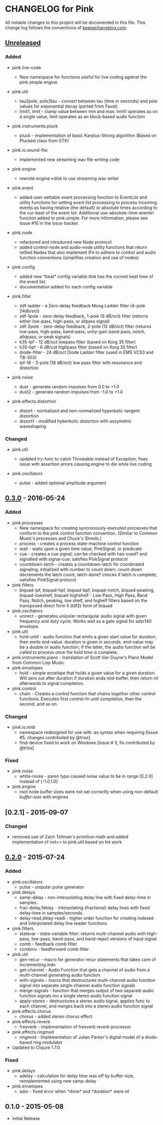 # CHANGELOG for Pink

All notable changes to this project will be documented in this file. This
change log follows the conventions of
[keepachangelog.com](http://keepachangelog.com/).

## [Unreleased] 

### Added 

* pink.live-code
  * New namespace for functions useful for live coding against the pink.simple
    engine. 

* pink.util
  * tau2pole, pole2tau - convert between tau (time in seconds) and pole values
    for exponential decay (ported from Faust)
  * limit1, limit - clamp value between min and max; limit1 operates as on a
    single value, limit operates as an block-based audio function

* pink.instruments.pluck
  * pluck - implementation of basic Karplus-Strong algorithm (Based on Plucked
    class from STK)

* pink.io.sound-file 
  * implemented new streaming wav file writing code  
  
* pink.engine 
  * rewrote engine-\>disk to use streaming wav writer

* pink.event
  * added user-settable event processing function to EventList and utility
    functions for setting event list processing to process incoming events as
    having relative (the default) or absolute times according to the cur-beat
    of the event list. Additional use-absolute-time-events! function added to
    pink.simple.  For more information, please see Issue #10 in the issue
    tracker. 

* pink.node
  * refactored and introduced new Node protocol
  * added control-node and audio-node utility functions that return reified 
  Nodes that also implement IFn to adhere to control and audio function 
  conventions (simplifies creation and use of nodes)

* pink.config
  * added new \*beat\* config variable that has the current beat time of the
    event list. 
  * documentation added for each config variable

* pink.filter
  * zdf-ladder - a Zero-delay feedback Moog Ladder filter (4-pole 24db/oct)
  * zdf-1pole - zero-delay feedback, 1-pole (6 dB/oct) filter
    (returns either low-pass, high-pass, or allpass signal)
  * zdf-2pole - zero-delay feedback, 2-pole (12 dB/oct) filter
    (returns low-pass, high-pass, band-pass, unity-gain band-pass, notch, 
    alldpass, or peak signals)
  * k35-lpf - 12 dB/oct lowpass filter (based on Korg 35 filter)
  * k35-hpf - 6 dB/cot highpass filter (based on Korg 35 filter) 
  * diode-filter - 24 dB/oct Diode Ladder filter (used in
    EMS VCS3 and TB-303)
  * lpf-18 - 3-pole (18 dB/oct) low pass filter with resonance and distortion

* pink.noise
  * dust - generate random impulses from 0.0 to +1.0
  * dust2 - generate random impulses from -1.0 to +1.0

* pink.effects.distortion
  * distort - normalized and non-normalized hyperbolic tangent distortion
  * distort1 - modified hyberbolic distortion with assymetric waveshaping

### Changed

* pink.util
  * updated try-func to catch Throwable instead of Exception; fixes issue with
    assertion errors causing engine to die while live coding 

* pink.oscillators
  * pulse - added optional amplitude argument


## [0.3.0] - 2016-05-24

### Added 

* pink.processes
  * New namespace for creating syncronously-executed processes that
    conform to the pink control function convention.  (Similar to
    Common Music's processes and Chuck's Shreds.) 
  * process - creates a process state-machine control function
  * wait - waits upon a given time value, PinkSignal, or predicate
  * cue - creates a cue signal; can be checked with has-cued? and
    signalled with signal-cue; satsfies PinkSignal protocol
  * countdown-latch - creates a countdown-latch for coordinated
    signaling; initialized with number to count down; count-down
    decrements the latch count; latch-done? checks if latch is
    complete; satisfies PinkSignal protocol 
* pink.filters
  * biquad-lpf, biquad-hpf, biquad-bpf, biquad-notch, biquad-peaking,
    biquad-lowshelf, biquad-highshelf - Low Pass, High Pass, Band
    Pass, Notch, peaking, low shelf, and highelf filters based on the
    transposed direct form II (tdf2) form of biquad
* pink.oscillators
  * unirect - generates unipolar rectangular audio signal with given
    frequency and duty cycle. Works well as a gate signal for adsr140
    envelope.
* pink.util
  * hold-until - audio function that emits a given start value for
    duration, then emits end-value. duration is given in seconds.
    end-value may be a double or audio function; if the latter, the
    audio function will be called to process once the hold time is
    complete.
* pink.instruments.piano - translation of Scott Van Duyne's Piano
  Model from Common Lisp Music.  
* pink.envelopes
  * hold - simple envelope that holds a given value for a given duration.
    Will zero out after duration if duration ends mid-buffer, then return
    nil afterwards to signal completion.
* pink.control
  * chain - Creates a control function that chains together
    other control functions.  Executes first control-fn until
    completion, then the second, and so on.

### Changed 

* pink.io.midi
  * namespace redesigned for use with :as syntax when requiring [Issue
    #5, changes contributed by @triss]
  * find-device fixed to work on Windows [Issue # 3, fix contributed
    by @triss]

### Fixed

* pink.noise
  * white-noise - paren typo caused noise value to be in range [0,2.0]
    instead of [-1.0,1.0]
* pink.engine
  * root node buffer sizes were not set correctly when using
    non-default *buffer-size* with engines


## [0.2.1] - 2015-09-07 

### Changed 
* removed use of Zach Tellman's primitive-math and added implementation of
  not== to pink.util based on his work

## [0.2.0] - 2015-07-24

### Added 

* pink.oscillators
  * pulse - unipolar pulse generator 
* pink.delays
  * samp-delay - non-interpolating delay line with fixed delay-time in
    samples.
  * frac-delay,fdelay - interpolating (fractional) delay lines with fixed
    delay-time in samples/seconds.
  * delay-read,delay-readi - higher order function for creating indexed and
    interpolated delay line reader functions
* pink.filters
  * statevar - state-variable filter: returns multi-channel audio with
    high-pass, low-pass, band-pass, and band-reject versions of input signal
  * comb - feedback comb filter
  * combinv - feedforward comb filter
* pink.util
  * gen-recur - macro for generator recur statements that takes care of
    incrementing indx
  * get-channel - Audio Function that gets a channel of audio from a
    multi-channel generating audio function
  * with-signals - macro that destructures multi-channel audio function signal
    into separate single-channel audio function signals
  * merge-signals - function that merges output of two separate audio function
    signals ino a single stereo audio function signal
  * apply-stereo - destructures a stereo audio signal, applies func to each 
    channel, and merges back into a stereo audio function signal
* pink.effects.chorus
  * chorus - added stereo chorus effect
* pink.effects.reverb
  * freeverb - implementation of freeverb reverb processor
* pink.effects.ringmod
  * ringmod - Implementation of Julian Parker's digital model of a 
    diode-based ring modulator
* Updated to Clojure 1.7.0

### Fixed

* pink.delays
  * adelay - calculation for delay time was off by buffer-size, reimplemented
    using new samp-delay
* pink.envelopes
  * adsr - fixed error when \*done\* and \*duration\* were nil 

## 0.1.0 - 2015-05-08

* Initial Release



[Unreleased]: https://github.com/kunstmusik/pink/compare/0.3.0...HEAD
[0.2.0]: https://github.com/kunstmusik/pink/compare/0.1.0...0.2.0
[0.3.0]: https://github.com/kunstmusik/pink/compare/0.2.0...0.3.0
